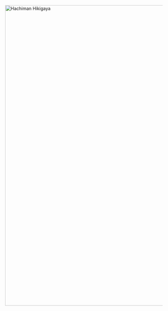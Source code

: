 <body style="margin: 0; overflow: hidden;">
    <img src="https://media.tenor.com/RgUcmRwobVUAAAAC/oregairu-hachiman.gif" alt="Hachiman Hikigaya" style="width: 100vw; object-fit: cover;">
</body>
